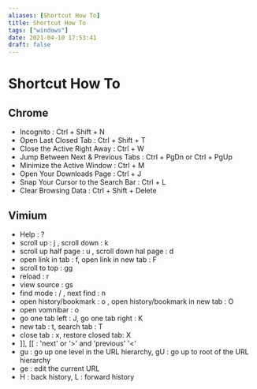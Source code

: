 ```yaml
---
aliases: [Shortcut How To]
title: Shortcut How To
tags: ["windows"]
date: 2021-04-10 17:53:41
draft: false
---
```


# Shortcut How To

## Chrome

- Incognito : Ctrl + Shift + N
- Open Last Closed Tab : Ctrl + Shift + T
- Close the Active Right Away : Ctrl + W
- Jump Between Next & Previous Tabs : Ctrl + PgDn or Ctrl + PgUp
- Minimize the Active Window : Ctrl + M
- Open Your Downloads Page : Ctrl + J
- Snap Your Cursor to the Search Bar : Ctrl + L
- Clear Browsing Data : Ctrl + Shift + Delete

## Vimium

- Help : ?
- scroll up : j , scroll down : k
- scroll up half page : u , scroll down hal page : d
- open link in tab : f, open link in new tab : F
- scroll to top : gg
- reload : r
- view source : gs
- find mode : / , next find : n
- open history/bookmark : o , open history/bookmark in new tab : O
- open vomnibar : o
- go one tab left : J, go one tab right : K
- new tab : t, search tab : T
- close tab : x, restore closed tab: X
- ]], [[ : 'next' or '>' and 'previous' '<'
- gu : go up one level in the URL hierarchy, gU : go up to root of the URL hierarchy
- ge : edit the current URL
- H : back history, L : forward history
